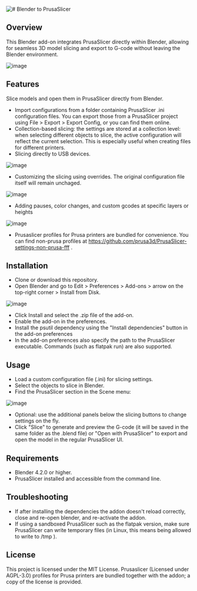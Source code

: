 ![# Blender to PrusaSlicer](https://github.com/user-attachments/assets/59c3e7e9-7e8f-43e1-bb5f-c6b15e35df5e)

## Overview
This Blender add-on integrates PrusaSlicer directly within Blender, allowing for seamless 3D model slicing and export to G-code without leaving the Blender environment.

![image](https://github.com/user-attachments/assets/8269545b-3449-4700-8057-9de52e4281b0)

## Features
Slice models and open them in PrusaSlicer directly from Blender.

- Import configurations from a folder containing PrusaSlicer .ini configuration files. You can export those from a PrusaSlicer project using File > Export > Export Config, or you can find them online.
- Collection-based slicing: the settings are stored at a collection level: when selecting different objects to slice, the active configuration will reflect the current selection. This is especially useful when creating files for different printers.
- Slicing directly to USB devices.

![image](https://github.com/user-attachments/assets/a70932a4-0df0-46ef-81aa-1e9a0b64b0ee)

- Customizing the slicing using overrides. The original configuration file itself will remain unchaged.

![image](https://github.com/user-attachments/assets/64d968d1-f4fa-4932-9027-eb2fb872ccac)

- Adding pauses, color changes, and custom gcodes at specific layers or heights

![image](https://github.com/user-attachments/assets/e5cbe15f-3257-46dc-b57b-3b269e8c08a4)

- Prusaslicer profiles for Prusa printers are bundled for convenience. You can find non-prusa profiles at https://github.com/prusa3d/PrusaSlicer-settings-non-prusa-fff .

## Installation
- Clone or download this repository.
- Open Blender and go to Edit > Preferences > Add-ons > arrow on the top-right corner > Install from Disk.

![image](https://github.com/user-attachments/assets/cc34cb88-59cb-40fb-91ea-fb14242db1f2)

- Click Install and select the .zip file of the add-on.
- Enable the add-on in the preferences.
- Install the psutil dependency using the "Install dependencies" button in the add-on preferences
- In the add-on preferences also specify the path to the PrusaSlicer executable. Commands (such as flatpak run) are also supported.

## Usage
- Load a custom configuration file (.ini) for slicing settings. 
- Select the objects to slice in Blender.
- Find the PrusaSlicer section in the Scene menu:

![image](https://github.com/user-attachments/assets/9b2c9180-a9db-4675-b65f-aed40a3c1958)
- Optional: use the additional panels below the slicing buttons to change settings on the fly.
- Click "Slice" to generate and preview the G-code (it will be saved in the same folder as the .blend file) or "Open with PrusaSlicer" to export and open the model in the regular PrusaSlicer UI.

## Requirements
- Blender 4.2.0 or higher.
- PrusaSlicer installed and accessible from the command line.

## Troubleshooting
- If after installing the dependencies the addon doesn't reload correctly, close and re-open blender, and re-activate the addon.
- If using a sandboxed PrusaSlicer such as the flatpak version, make sure PrusaSlicer can write temporary files (in Linux, this means being allowed to write to /tmp ).

## License
This project is licensed under the MIT License.
Prusaslicer (Licensed under AGPL-3.0) profiles for Prusa printers are bundled together with the addon; a copy of the license is provided.
